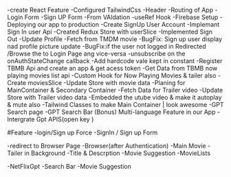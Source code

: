 -create React Feature
-Configured TailwindCss
-Header
-Routing of App
-Login Form
-Sign UP Form
-From VAldation
-useRef Hook
-Firebase Setup
-Deploying our app to production
-Create SignUp User Account
-Implemant Sign In user Api
-Created Redux Store with userSlice
-Implemented Sign Out
-Update Profile
-Fetch from TMDM movie
-BugFix: Sign up user display nad profile picture update
-BugFix:if the user not logged in Redirected /Browse the to Login Page ang vice-versa
-unsubscribe on the onAuthStateChange callback
-Add hardcode vale kept in constant
-Register TBMB Api and create an app & get acess token
-Get Data from TBMB now playing movies list api
-Custom Hook for Now Playing Movies & tailer also
-Create moviesSlice
-Update Store with movie data
-Planing for MainContainer & Secondary Container
-Fetch Data for Trailer video
-Update Store with Trailer video data
-Embedded the utube video & make it autoplay & mute also
-Tailwind Classes to make Main Container | look awesome
-GPT Search page
-GPT Search Bar
(Bonus) Multi-language Feature in our App
-Intergrate Gpt APIS(open key )

#Feature
-login/Sign up Force
-SignIn / Sign up Form

-redirect to Browser Page
-Browser(after Authentication)
-Main Movie
-Tailer in Background
-Title & Descrption
-Movie Suggestion
-MovieLists

-NetFlixGpt
-Search Bar
-Movie Suggestion
